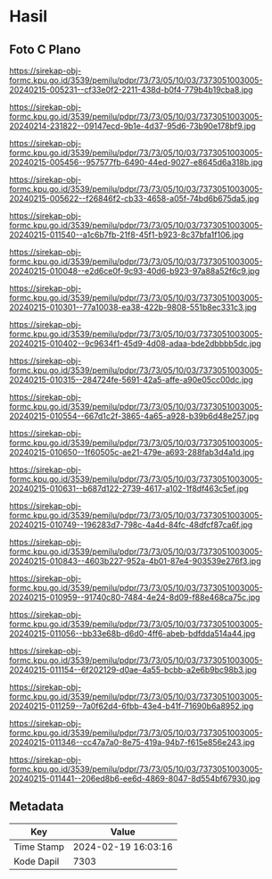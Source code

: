 # Hasil

## Foto C Plano

https://sirekap-obj-formc.kpu.go.id/3539/pemilu/pdpr/73/73/05/10/03/7373051003005-20240215-005231--cf33e0f2-2211-438d-b0f4-779b4b19cba8.jpg

https://sirekap-obj-formc.kpu.go.id/3539/pemilu/pdpr/73/73/05/10/03/7373051003005-20240214-231822--09147ecd-9b1e-4d37-95d6-73b90e178bf9.jpg

https://sirekap-obj-formc.kpu.go.id/3539/pemilu/pdpr/73/73/05/10/03/7373051003005-20240215-005456--957577fb-6490-44ed-9027-e8645d6a318b.jpg

https://sirekap-obj-formc.kpu.go.id/3539/pemilu/pdpr/73/73/05/10/03/7373051003005-20240215-005622--f26846f2-cb33-4658-a05f-74bd6b675da5.jpg

https://sirekap-obj-formc.kpu.go.id/3539/pemilu/pdpr/73/73/05/10/03/7373051003005-20240215-011540--a1c6b7fb-21f8-45f1-b923-8c37bfa1f106.jpg

https://sirekap-obj-formc.kpu.go.id/3539/pemilu/pdpr/73/73/05/10/03/7373051003005-20240215-010048--e2d6ce0f-9c93-40d6-b923-97a88a52f6c9.jpg

https://sirekap-obj-formc.kpu.go.id/3539/pemilu/pdpr/73/73/05/10/03/7373051003005-20240215-010301--77a10038-ea38-422b-9808-551b8ec331c3.jpg

https://sirekap-obj-formc.kpu.go.id/3539/pemilu/pdpr/73/73/05/10/03/7373051003005-20240215-010402--9c9634f1-45d9-4d08-adaa-bde2dbbbb5dc.jpg

https://sirekap-obj-formc.kpu.go.id/3539/pemilu/pdpr/73/73/05/10/03/7373051003005-20240215-010315--284724fe-5691-42a5-affe-a90e05cc00dc.jpg

https://sirekap-obj-formc.kpu.go.id/3539/pemilu/pdpr/73/73/05/10/03/7373051003005-20240215-010554--667d1c2f-3865-4a65-a928-b39b6d48e257.jpg

https://sirekap-obj-formc.kpu.go.id/3539/pemilu/pdpr/73/73/05/10/03/7373051003005-20240215-010650--1f60505c-ae21-479e-a693-288fab3d4a1d.jpg

https://sirekap-obj-formc.kpu.go.id/3539/pemilu/pdpr/73/73/05/10/03/7373051003005-20240215-010631--b687d122-2739-4617-a102-1f8df463c5ef.jpg

https://sirekap-obj-formc.kpu.go.id/3539/pemilu/pdpr/73/73/05/10/03/7373051003005-20240215-010749--196283d7-798c-4a4d-84fc-48dfcf87ca6f.jpg

https://sirekap-obj-formc.kpu.go.id/3539/pemilu/pdpr/73/73/05/10/03/7373051003005-20240215-010843--4603b227-952a-4b01-87e4-903539e276f3.jpg

https://sirekap-obj-formc.kpu.go.id/3539/pemilu/pdpr/73/73/05/10/03/7373051003005-20240215-010959--91740c80-7484-4e24-8d09-f88e468ca75c.jpg

https://sirekap-obj-formc.kpu.go.id/3539/pemilu/pdpr/73/73/05/10/03/7373051003005-20240215-011056--bb33e68b-d6d0-4ff6-abeb-bdfdda514a44.jpg

https://sirekap-obj-formc.kpu.go.id/3539/pemilu/pdpr/73/73/05/10/03/7373051003005-20240215-011154--6f202129-d0ae-4a55-bcbb-a2e6b9bc98b3.jpg

https://sirekap-obj-formc.kpu.go.id/3539/pemilu/pdpr/73/73/05/10/03/7373051003005-20240215-011259--7a0f62d4-6fbb-43e4-b41f-71690b6a8952.jpg

https://sirekap-obj-formc.kpu.go.id/3539/pemilu/pdpr/73/73/05/10/03/7373051003005-20240215-011346--cc47a7a0-8e75-419a-94b7-f615e856e243.jpg

https://sirekap-obj-formc.kpu.go.id/3539/pemilu/pdpr/73/73/05/10/03/7373051003005-20240215-011441--206ed8b6-ee6d-4869-8047-8d554bf67930.jpg


## Metadata

| Key        | Value               |
| ---------- | ------------------- |
| Time Stamp | 2024-02-19 16:03:16 |
| Kode Dapil | 7303                |



